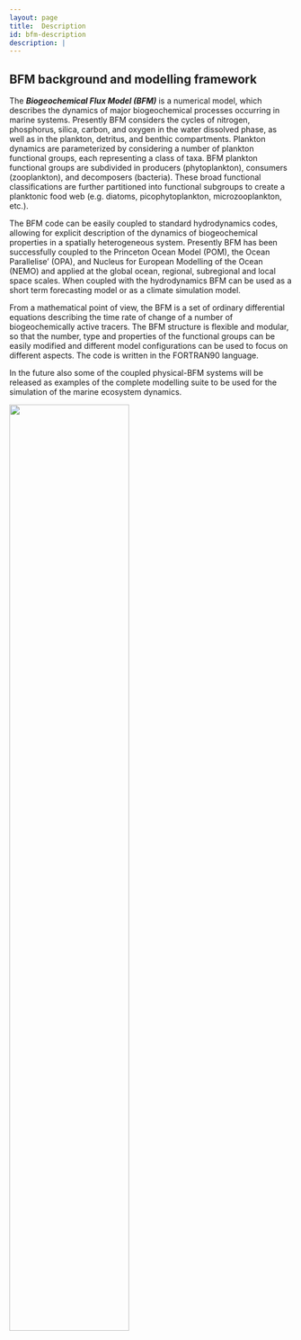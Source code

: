 ```yaml
---
layout: page
title:  Description
id: bfm-description
description: |
---
```


## BFM background and modelling framework

The ***Biogeochemical Flux Model (BFM)*** is a numerical model, which
describes the dynamics of major biogeochemical processes occurring in
marine systems. Presently BFM considers the cycles of nitrogen,
phosphorus, silica, carbon, and oxygen in the water dissolved phase,
as well as in the plankton, detritus, and benthic compartments.
Plankton dynamics are parameterized by considering a number of
plankton functional groups, each representing a class of taxa. BFM
plankton functional groups are subdivided in producers
(phytoplankton), consumers (zooplankton), and decomposers (bacteria).
These broad functional classifications are further partitioned into
functional subgroups to create a planktonic food web (e.g. diatoms,
picophytoplankton, microzooplankton,
etc.).

The BFM code can be easily coupled to standard hydrodynamics codes,
allowing for explicit description of the dynamics of biogeochemical
properties in a spatially heterogeneous system. Presently BFM has been
successfully coupled to the Princeton Ocean Model (POM), the Ocean
Parallelise’ (OPA), and Nucleus for European Modelling of the Ocean
(NEMO) and applied at the global ocean, regional, subregional and
local space scales. When coupled with the hydrodynamics BFM can be
used as a short term forecasting model or as a climate simulation
model.

From a mathematical point of view, the BFM is a set of ordinary
differential equations describing the time rate of change of a number
of biogeochemically active tracers. The BFM structure is flexible and
modular, so that the number, type and properties of the functional
groups can be easily modified and different model configurations can
be used to focus on different aspects. The code is written in the
FORTRAN90 language.

In the future also some of the coupled physical-BFM systems will be
released as examples of the complete modelling suite to be used for
the simulation of the marine ecosystem dynamics.

<img class="center-me" src="{{site.baseurl}}/img/bfm_scheme_V5_pelagic_web.png" width="65%">
